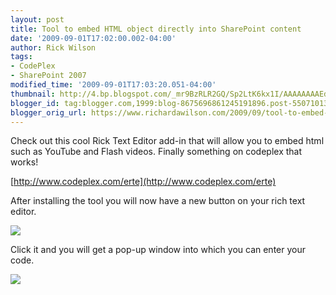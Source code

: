 ```yaml
---
layout: post
title: Tool to embed HTML object directly into SharePoint content
date: '2009-09-01T17:02:00.002-04:00'
author: Rick Wilson
tags:
- CodePlex
- SharePoint 2007
modified_time: '2009-09-01T17:03:20.051-04:00'
thumbnail: http://4.bp.blogspot.com/_mr9BzRLR2GQ/Sp2LtK6kx1I/AAAAAAAAEdM/phbwTZMyT1E/s72-c/richtextextender1.jpg
blogger_id: tag:blogger.com,1999:blog-8675696861245191896.post-550710134363960577
blogger_orig_url: https://www.richardawilson.com/2009/09/tool-to-embed-html-object-directly-into.html
---
```



Check out this cool Rick Text Editor add-in that will allow you to embed html such as YouTube and Flash videos. Finally something on codeplex that works!

[http://www.codeplex.com/erte](http://www.codeplex.com/erte)

After installing the tool you will now have a new button on your rich text editor.

[![](http://4.bp.blogspot.com/_mr9BzRLR2GQ/Sp2LtK6kx1I/AAAAAAAAEdM/phbwTZMyT1E/s400/richtextextender1.jpg)](http://4.bp.blogspot.com/_mr9BzRLR2GQ/Sp2LtK6kx1I/AAAAAAAAEdM/phbwTZMyT1E/s1600-h/richtextextender1.jpg)

Click it and you will get a pop-up window into which you can enter your code.

[![](http://3.bp.blogspot.com/_mr9BzRLR2GQ/Sp2L5kTl9-I/AAAAAAAAEdU/GEtiYJoXu0c/s400/richtextextender2.jpg)](http://3.bp.blogspot.com/_mr9BzRLR2GQ/Sp2L5kTl9-I/AAAAAAAAEdU/GEtiYJoXu0c/s1600-h/richtextextender2.jpg)

